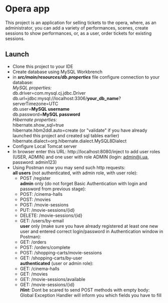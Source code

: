 # Opera app
This project is an application for selling tickets to the opera, where, as an administrator, you can add a variety of performances, scenes, create sessions to show performances, or, as a user, order tickets for existing sessions.
## Launch
- Clone this project to your IDE
- Create database using MySQL Workbrench
- in <i><b>src/main/resources/db.properties</b></i> file configure connection to your database:<br>
<i>MySQL properties:</i><br>
db.driver=com.mysql.cj.jdbc.Driver<br>
db.url=jdbc:mysql://localhost:3306/<b>your_db_name</b>?serverTimezone=UTC<br>
db.user=<b>MySQL username</b><br>
db.password=<b>MySQL password</b><br>
<i>Hibernate properties:</i><br>
hibernate.show_sql=true<br>
hibernate.hbm2ddl.auto=create (or "validate" if you have already launched this project and created sql tables earlier)<br>
hibernate.dialect=org.hibernate.dialect.MySQL8Dialect<br>
- Configure Local Tomcat server<br>
- In browser enter this URL: http://localhost:8080/inject to add user roles (USER, ADMIN) and one user with role ADMIN (login: admin@i.ua, password: admin123)
- Using Postman now you may send such http requests:<br>
 <b>all users</b> (not authenticated, with admin role, with user role):<br>
    - POST /register<br>
 <b>admin</b> only (do not forget Basic Authentication with login and password from previous stage):<br>
    - POST: /cinema-halls<br>
    - POST: /movies<br>
    - POST: /movie-sessions<br>
    - PUT: /movie-sessions/{id}<br>
    - DELETE: /movie-sessions/{id}<br>
    - GET: /users/by-email<br>
  <b>user</b> only (make sure you have already registered at least one new user and entered correct login/password in Authentication window in Postman):<br>
    - GET: /orders<br>
    - POST: /orders/complete<br>
    - POST: /shopping-carts/movie-sessions<br>
    - GET: /shopping-carts/by-user<br>
  <b>authenticated</b> (user or admin role):<br>
    - GET: /cinema-halls<br>
    - GET: /movies<br>
    - GET: /movie-sessions/available<br>
    - GET: /movie-sessions/{id}<br>
  <b><i>Hint:</b></i> Dont be scared to send POST methods with empty body: Global Exception Handler will inform you which fields you have to fill
